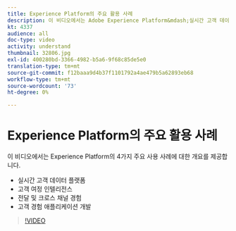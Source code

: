 ```yaml
---
title: Experience Platform의 주요 활용 사례
description: 이 비디오에서는 Adobe Experience Platform&mdash;실시간 고객 데이터 플랫폼, 고객 여정 인텔리전스, 전달 및 크로스 채널 경험, 고객 경험 애플리케이션 개발과 같은 4가지 주요 사용 사례에 대한 개요를 제공합니다.
kt: 4337
audience: all
doc-type: video
activity: understand
thumbnail: 32806.jpg
exl-id: 400280bd-3366-4982-b5a6-9f68c85de5e0
translation-type: tm+mt
source-git-commit: f12baaa9d4b37f1101792a4ae479b5a62893eb68
workflow-type: tm+mt
source-wordcount: '73'
ht-degree: 0%

---
```


# Experience Platform의 주요 활용 사례

이 비디오에서는 Experience Platform의 4가지 주요 사용 사례에 대한 개요를 제공합니다.

* 실시간 고객 데이터 플랫폼
* 고객 여정 인텔리전스
* 전달 및 크로스 채널 경험
* 고객 경험 애플리케이션 개발

>[!VIDEO](https://video.tv.adobe.com/v/32806?quality=12&learn=on)
